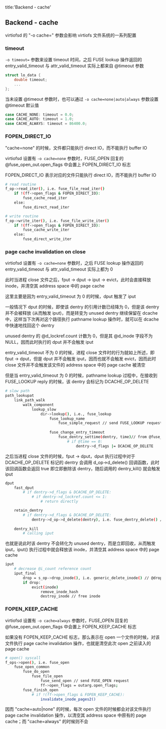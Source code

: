 title:'Backend - cache'
## Backend - cache

virtiofsd 的 "-o cache=" 参数会影响 virtiofs 文件系统的一系列配置


### timeout

`-o timeout=` 参数来设置 timeout 时间，之后 FUSE lookup 操作返回的 entry_valid_timeout 与 attr_valid_timeout 实际上都来自 @timeout 参数

```c
struct lo_data {
	double timeout;
	...
};
```

当未设置 @timeout 参数时，也可以通过 `-o cache=none|auto|always` 参数设置 @timeout 默认值

```c
case CACHE_NONE: timeout = 0.0;
case CACHE_AUTO: timeout = 1.0;
case CACHE_ALWAYS: timeout = 86400.0;
```


### FOPEN_DIRECT_IO

"cache=none" 的时候，文件都只能执行 direct IO，而不能执行 buffer IO

virtiofsd 设置有 `-o cache=none` 参数时，FUSE_OPEN 回复的 @fuse_open_out.open_flags 中会置上 FOPEN_DIRECT_IO 标志

FOPEN_DIRECT_IO 表示对应的文件只能执行 direct IO，而不能执行 buffer IO

```sh
# read routine
f_op->read_iter(), i.e. fuse_file_read_iter()
    if !(ff->open_flags & FOPEN_DIRECT_IO):
        fuse_cache_read_iter
    else:
        fuse_direct_read_iter
```

```sh
# write routine
f_op->write_iter(), i.e. fuse_file_write_iter()
    if !(ff->open_flags & FOPEN_DIRECT_IO):
        fuse_cache_write_iter
    else:
        fuse_direct_write_iter
```


### page cache invalidation on close

virtiofsd 设置有 `-o cache=none` 参数时，之后 FUSE lookup 操作返回的 entry_valid_timeout 与 attr_valid_timeout 实际上都为 0

此时当进程 close 文件之后，fput -> dput -> iput -> evict，此时会直接释放 inode，并清空其 address space 中的 page cache

这里主要是因为 entry_valid_timeout 为 0 的时候，dput 触发了 iput


一般情况下 dput 的时候，即使该 dentry 的引用计数已经降为 0，但是该 dentry 并不会被释放 (从而触发 iput)，而是转变为 unused dentry 继续保留在 dcache 中，这样当下次再对这个路径执行 pathname lookup 操作时，就可以在 dcache 中快速地找回这个 dentry

unused dentry 的 @d_lockref.count 计数为 0，但是其 @d_inode 字段不为 NULL，因而此时执行的 dput 并不会触发 iput

entry_valid_timeout 不为 0 的时候，进程 close 文件时的行为就如上所述，即 fput -> dput，但是 dput 并不会触发 iput，因而也就不会触发 evict，因而此时 close 文件并不会触发该文件的 address space 中的 page cache 被清空


但是当 entry_valid_timeout 为 0 的时候，pathname lookup 过程中，在接收到 FUSE_LOOKUP reply 的时候，该 dentry 会标记为 DCACHE_OP_DELETE

```sh
# slow path
path_lookupat
    link_path_walk
        walk_component
            lookup_slow
                dir->lookup(), i.e., fuse_lookup
                    fuse_lookup_name
                        fuse_simple_request // send FUSE_LOOKUP request
                        
                    fuse_change_entry_timeout
                        fuse_dentry_settime(dentry, time)// from @fuse_entry_out.entry_valid/entry_valid_nsec
                            # if @time == 0:
                                dentry->d_flags |= DCACHE_OP_DELETE
```

之后当进程 close 文件的时候，fput -> dput，dput 执行过程中对于 DCACHE_OP_DELETE 标记的 dentry 会调用 d_op->d_delete() 回调函数，此时该回调函数会返回 true 即立即删除该 dentry，随后调用的 dentry_kill() 就会触发 iput

```sh
dput
    fast_dput
        # if dentry->d_flags & DCACHE_OP_DELETE:
            # if dentry->d_lockref.count <= 1:
                # return directly

    retain_dentry
        # if dentry->d_flags & DCACHE_OP_DELETE:
            dentry->d_op->d_delete(dentry), i.e. fuse_dentry_delete() // return true
    
    dentry_kill
        # calling iput
```

也就是说此时该 dentry 不会转化为 unused dentry，而是立即回收，从而触发 iput，iput() 执行过程中就会释放该 inode，并清空其 address space 中的 page cache

```sh
iput
    # decrease @i_count reference count
    iput_final
        drop = s_op->drop_inode(), i.e. generic_delete_inode() // @drop is true
        if drop:
            evict(inode)
                remove_inode_hash
                destroy_inode // free inode
```


### FOPEN_KEEP_CACHE

virtiofsd 设置有 `-o cache=always` 参数时，FUSE_OPEN 回复的 @fuse_open_out.open_flags 中会置上 FOPEN_KEEP_CACHE 标志

如果没有 FOPEN_KEEP_CACHE 标志，那么表示在 open 一个文件的时候，对该文件执行 page cache invalidation 操作，也就是清空此次 open 之前读入的 page cache

```sh
# open() syscall
f_ops->open(), i.e. fuse_open
    fuse_open_common
        fuse_do_open
            fuse_file_open
                fuse_send_open // send FUSE_OPEN request
                ff->open_flags = outarg.open_flags;
        fuse_finish_open
            # if !(ff->open_flags & FOPEN_KEEP_CACHE):
                invalidate_inode_pages2()
```

因而 "cache=auto|none" 的时候，每次 open 文件的时候都会对该文件执行 page cache invalidation 操作，以清空其 address space 中原有的 page cache；而 "cache=always" 的时候则不会


